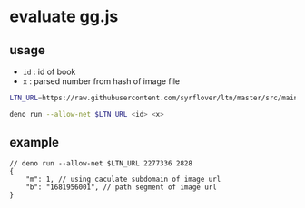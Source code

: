 # evaluate gg.js

## usage

- `id` : id of book
- `x` : parsed number from hash of image file

```sh
LTN_URL=https://raw.githubusercontent.com/syrflover/ltn/master/src/main.ts

deno run --allow-net $LTN_URL <id> <x>
```

## example

```jsonc
// deno run --allow-net $LTN_URL 2277336 2828
{
    "m": 1, // using caculate subdomain of image url
    "b": "1681956001", // path segment of image url
}
```
